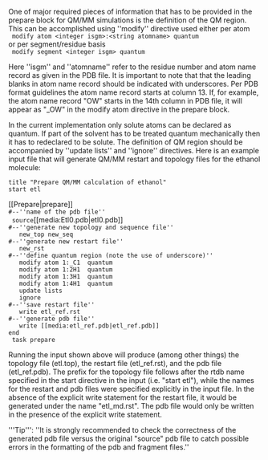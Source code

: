 One of major required pieces of information that has to be provided in the prepare block for QM/MM simulations is the definition of the QM region.
This can be accomplished using ''modify'' directive used either per atom   
` modify atom <integer isgm>:<string atomname> quantum`  
or per segment/residue basis   
` modify segment <integer isgm> quantum`  

Here ''isgm'' and ''atomname'' refer to the residue number and atom name record as given in the PDB file. It is important to note that that the leading blanks in atom name record should be indicated with underscores. Per PDB format guidelines the atom name record starts at column 13. If, for example, the atom name record "OW" starts in the 14th column in PDB file, it will appear as "_OW" in the modify atom directive in the prepare block. 

In the current implementation only solute atoms can be declared as quantum. If part of the solvent has to be treated quantum mechanically then it has to redeclared to be solute. The definition of QM region should be accompanied by ''update lists'' and ''ignore'' directives. <span id="example"></span> Here is an example input file that will generate QM/MM restart and topology files for the ethanol molecule:

 `title "Prepare QM/MM calculation of ethanol"`  
 `start etl`  
 
 [[Prepare|prepare]]  
 `#--''name of the pdb file''`  
 `  source `[[media:Etl0.pdb|etl0.pdb]]                       
 `#--''generate new topology and sequence file''`  
 `   new_top new_seq`                      
 `#--''generate new restart file''`  
 `   new_rst`                              
 `#--''define quantum region (note the use of underscore)''`  
 `   modify atom 1:_C1  quantum`           
 `   modify atom 1:2H1  quantum`           
 `   modify atom 1:3H1  quantum`            
 `   modify atom 1:4H1  quantum`           
 `   update lists`  
 `   ignore`  
 `#--''save restart file''`     
 `   write etl_ref.rst`  
 `#--''generate pdb file''`  
 `   write [[media:etl_ref.pdb|etl_ref.pdb]]`  
 `end `  
 ` task prepare`  

Running the input shown above will produce (among other things) the topology file (etl.top), the restart file (etl_ref.rst), and the pdb file (etl_ref.pdb). The prefix for the topology file follows after the rtdb name specified in the start directive in the input (i.e. "start etl"), while the names for the restart and pdb files were 
specified explicitly in the input file. In the absence of the explicit write statement for the restart file, it would be generated under the name "etl_md.rst". 
The pdb file would only be written in the presence of the explicit write statement. 

<span id="tip"></span>'''Tip''': ''It is strongly recommended to check the correctness of the generated pdb file versus the original "source" pdb file to catch possible errors in the formatting of the pdb and fragment files.''
